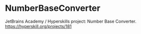 # NumberBaseConverter

JetBrains Academy / Hyperskills project: Number Base Converter. 
https://hyperskill.org/projects/181
